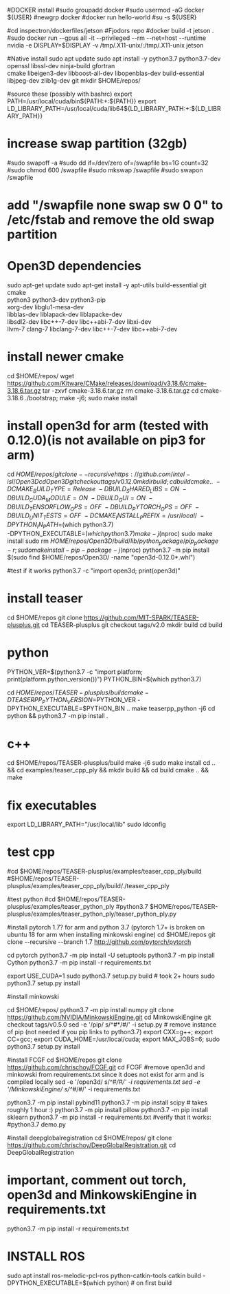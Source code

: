 #DOCKER install 
#sudo groupadd docker
#sudo usermod -aG docker ${USER}
#newgrp docker 
#docker run hello-world
#su -s ${USER}


#cd inspectron/dockerfiles/jetson #Fjodors repo
#docker build -t jetson .
#sudo docker run  --gpus all -it --privileged --rm --net=host --runtime nvidia -e DISPLAY=$DISPLAY -v /tmp/.X11-unix/:/tmp/.X11-unix jetson 

#Native install
sudo apt update
sudo apt install -y python3.7 python3.7-dev openssl libssl-dev  ninja-build gfortran \
cmake libeigen3-dev libboost-all-dev libopenblas-dev build-essential \
libjpeg-dev zlib1g-dev git
mkdir $HOME/repos/

#source these (possibly with bashrc)
export PATH=/usr/local/cuda/bin${PATH:+:${PATH}}
export LD_LIBRARY_PATH=/usr/local/cuda/lib64${LD_LIBRARY_PATH:+:${LD_LIBRARY_PATH}}

# increase swap partition (32gb)
#sudo swapoff -a
#sudo dd if=/dev/zero of=/swapfile bs=1G count=32
#sudo chmod 600 /swapfile
#sudo mkswap /swapfile
#sudo swapon /swapfile
# add "/swapfile none swap sw 0 0" to /etc/fstab and remove the old swap partition


# Open3D dependencies
sudo apt-get update 
sudo apt-get install -y apt-utils build-essential git cmake \
 python3 python3-dev python3-pip \
 xorg-dev libglu1-mesa-dev \
libblas-dev liblapack-dev liblapacke-dev \
 libsdl2-dev libc++-7-dev libc++abi-7-dev libxi-dev \
 llvm-7 clang-7 libclang-7-dev libc++-7-dev libc++abi-7-dev 

# install newer cmake
cd $HOME/repos/
wget https://github.com/Kitware/CMake/releases/download/v3.18.6/cmake-3.18.6.tar.gz
tar -zxvf cmake-3.18.6.tar.gz
rm cmake-3.18.6.tar.gz
cd cmake-3.18.6
./bootstrap; make -j6; sudo make install

# install open3d for arm (tested with 0.12.0)(is not available on pip3 for arm)
cd $HOME/repos/
git clone --recursive https://github.com/intel-isl/Open3D
cd Open3D
git checkout tags/v0.12.0
mkdir build; cd build
cmake .. \
    -DCMAKE_BUILD_TYPE=Release \
    -DBUILD_SHARED_LIBS=ON \
    -DBUILD_CUDA_MODULE=ON \
    -DBUILD_GUI=ON \
    -DBUILD_TENSORFLOW_OPS=OFF \
    -DBUILD_PYTORCH_OPS=OFF \
    -DBUILD_UNIT_TESTS=OFF \
    -DCMAKE_INSTALL_PREFIX=/usr/local/ \
    -DPYTHON_IN_PATH=$(which python3.7) \
    -DPYTHON_EXECUTABLE=$(which python3.7) 
make -j$(nproc)
sudo make install
sudo rm $HOME/repos/Open3D/build/lib/python_package/pip_package -r; sudo make install-pip-package -j$(nproc)
python3.7 -m pip install $(sudo find $HOME/repos/Open3D/ -name "open3d-0.12.0*.whl")

#test if it works
python3.7 -c "import open3d; print(open3d)"


# install teaser
cd $HOME/repos
git clone https://github.com/MIT-SPARK/TEASER-plusplus.git
cd TEASER-plusplus 
git checkout tags/v2.0
mkdir build
cd build


# python
PYTHON_VER=$(python3.7 -c "import platform; print(platform.python_version())")
PYTHON_BIN=$(which python3.7)

cd $HOME/repos/TEASER-plusplus/build
cmake  -DTEASERPP_PYTHON_VERSION=$PYTHON_VER  -DPYTHON_EXECUTABLE=$PYTHON_BIN ..
make teaserpp_python -j6
cd python && python3.7 -m pip install .

# c++
cd $HOME/repos/TEASER-plusplus/build
make -j6
sudo make install
cd .. && cd examples/teaser_cpp_ply && mkdir build && cd build
cmake .. && make

# fix executables
export LD_LIBRARY_PATH="/usr/local/lib"
sudo ldconfig

# test cpp
#cd $HOME/repos/TEASER-plusplus/examples/teaser_cpp_ply/build
#$HOME/repos/TEASER-plusplus/examples/teaser_cpp_ply/build/./teaser_cpp_ply

#test python
#cd $HOME/repos/TEASER-plusplus/examples/teaser_python_ply
#python3.7 $HOME/repos/TEASER-plusplus/examples/teaser_python_ply/teaser_python_ply.py



#install pytorch 1.7? for arm and python 3.7 (pytorch 1.7+ is broken on ubuntu 18 for arm when installing minkowski engine)
cd $HOME/repos
git clone --recursive --branch 1.7 http://github.com/pytorch/pytorch

cd pytorch
python3.7 -m pip install -U setuptools
python3.7 -m pip install Cython
python3.7 -m pip install -r requirements.txt

export USE_CUDA=1
sudo python3.7 setup.py build # took 2+ hours
sudo python3.7 setup.py install

#install minkowski
 
cd $HOME/repos/
python3.7 -m pip install numpy
git clone https://github.com/NVIDIA/MinkowskiEngine.git
cd MinkowskiEngine
git checkout tags/v0.5.0
sed -e '/pip/ s/^#*/#/' -i setup.py # remove instance of pip (not needed if you pip links to python3.7)
export CXX=g++; 
export CC=gcc;
export CUDA_HOME=/usr/local/cuda; 
export MAX_JOBS=6;
sudo python3.7 setup.py install


#install FCGF
cd $HOME/repos
git clone https://github.com/chrischoy/FCGF.git
cd FCGF
#remove open3d and minkowski from requirements.txt since it does not exist for arm and is compiled locally
sed -e '/open3d/ s/^#*/#/' -i requirements.txt 
sed -e '/MinkowskiEngine/ s/^#*/#/' -i requirements.txt 

python3.7 -m pip install pybind11
python3.7 -m pip install scipy # takes roughly 1 hour :)
python3.7 -m pip install pillow
python3.7 -m pip install sklearn
python3.7 -m pip install -r requirements.txt
#verify that it works:
#python3.7 demo.py


#install deepglobalregistration
cd $HOME/repos/
git clone https://github.com/chrischoy/DeepGlobalRegistration.git
cd DeepGlobalRegistration
# important, comment out torch, open3d and MinkowskiEngine in requirements.txt
python3.7 -m pip install -r requirements.txt

# INSTALL ROS
sudo apt install ros-melodic-pcl-ros python-catkin-tools 
catkin build -DPYTHON_EXECUTABLE=$(which python) # on first build

